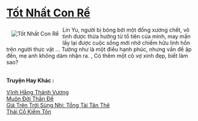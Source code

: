 <a href="https://truyenwiki.net/tot-nhat-con-re.35768/" title="Tốt Nhất Con Rể"><h1>Tốt Nhất Con Rể</h1></a><div style="display:table"><img align="right" style="float: left; padding: 10px;" src="https://truyenwiki.net/a/img/str/src/35768.jpg" alt="Tốt Nhất Con Rể">Lin Yu, người bị bỏng bởi một đống xương chết, vô tình được thừa hưởng từ tổ tiên của mình, may mắn lấy lại được cuộc sống mới nhờ chiếm hữu linh hồn trên người thực vật ... Tưởng như là một điều hạnh phúc, nhưng vấn đề ập đến, mẹ anh không dám nhận ra. , Có thêm một cô vợ xinh đẹp, biết làm sao?</div><p><br><b>Truyện Hay Khác :</b></p><a href="https://truyenwiki.net/vinh-hang-thanh-vuong.35871/" alt="Vĩnh Hằng Thánh Vương">Vĩnh Hằng Thánh Vương</a><br/><a href="https://github.com/nownovels/topcv/tree/master/truyenhay/35220" alt="Muôn Đời Thần Đế">Muôn Đời Thần Đế</a><br/><a href="https://github.com/nownovels/topcv/tree/master/truyenhay/36314" alt="Giá Trên Trời Sủng Nhi: Tổng Tài Tân Thê">Giá Trên Trời Sủng Nhi: Tổng Tài Tân Thê</a><br/><a href="https://sangtacviet.wordpress.com/2020/10/22/thai-co-kiem-ton/" alt="Thái Cổ Kiếm Tôn">Thái Cổ Kiếm Tôn</a><br/>